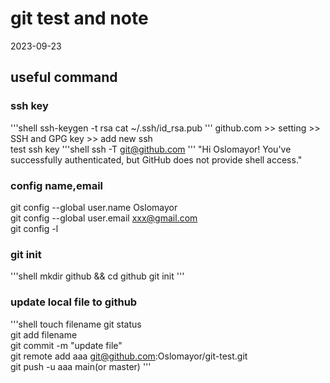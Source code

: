 # git test and note
2023-09-23

## useful command

### ssh key
'''shell
ssh-keygen -t rsa
cat ~/.ssh/id_rsa.pub
'''
github.com >> setting >> SSH and GPG key >> add new ssh  
test ssh key
'''shell
ssh -T git@github.com
'''
"Hi Oslomayor! You've successfully authenticated, but GitHub does not provide shell access."  

### config name,email
git config --global user.name Oslomayor  
git config --global user.email xxx@gmail.com  
git config -l  

### git init
'''shell
mkdir github && cd github
git init
'''

### update local file to github
'''shell
touch filename
git status  
git add filename  
git commit -m "update file"  
git remote add aaa git@github.com:Oslomayor/git-test.git  
git push -u aaa main(or master)
'''
